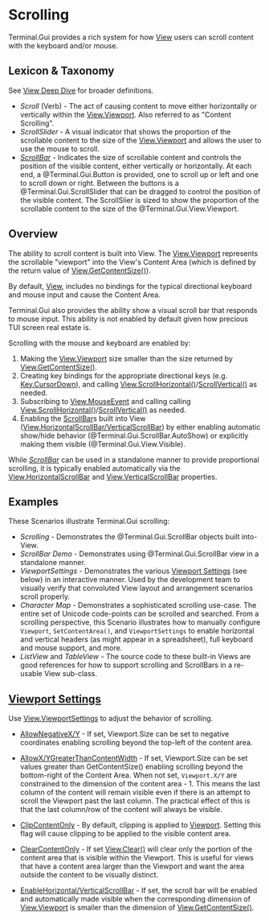 # Scrolling

Terminal.Gui provides a rich system for how [View](View.md) users can scroll content with the keyboard and/or mouse.

## Lexicon & Taxonomy

See [View Deep Dive](View.md) for broader definitions.

* *Scroll* (Verb) - The act of causing content to move either horizontally or vertically within the [View.Viewport](~/api/Terminal.Gui.View.Viewport.yml). Also referred to as "Content Scrolling".
* *ScrollSlider* - A visual indicator that shows the proportion of the scrollable content to the size of the [View.Viewport](~/api/Terminal.Gui.View.Viewport.yml) and allows the user to use the mouse to scroll. 
* *[ScrollBar](~/api/Terminal.Gui.ScrollBar.yml)* -  Indicates the size of scrollable content and controls the position of the visible content, either vertically or horizontally. At each end, a @Terminal.Gui.Button is provided, one to scroll up or left and one to scroll down or right. Between the
 buttons is a @Terminal.Gui.ScrollSlider that can be dragged to control the position of the visible content. The ScrollSlier is sized to show the proportion of the scrollable content to the size of the @Terminal.Gui.View.Viewport.

## Overview

The ability to scroll content is built into View. The [View.Viewport](~/api/Terminal.Gui.View.Viewport.yml) represents the scrollable "viewport" into the View's Content Area (which is defined by the return value of [View.GetContentSize()](~/api/Terminal.Gui.View.GetContentSize.yml)). 

By default, [View](~/api/Terminal.Gui.View.yml), includes no bindings for the typical directional keyboard and mouse input and cause the Content Area.

Terminal.Gui also provides the ability show a visual scroll bar that responds to mouse input. This ability is not enabled by default given how precious TUI screen real estate is.

Scrolling with the mouse and keyboard are enabled by:

1) Making the [View.Viewport](~/api/Terminal.Gui.View.Viewport.yml) size smaller than the size returned by [View.GetContentSize()](~/api/Terminal.Gui.View.GetContentSize.yml). 
2) Creating key bindings for the appropriate directional keys (e.g. [Key.CursorDown](~/api/Terminal.Gui.Key)), and calling [View.ScrollHorizontal()](~/api/Terminal.Gui.View.ScrollHorizontal.yml)/[ScrollVertical()](~/api/Terminal.Gui.View.ScrollVertical.yml) as needed.
3) Subscribing to [View.MouseEvent](~/api/Terminal.Gui.View.MouseEvent.yml) and calling calling [View.ScrollHorizontal()](~/api/Terminal.Gui.View.ScrollHorizontal.yml)/[ScrollVertical()](~/api/Terminal.Gui.View.ScrollVertical.yml) as needed.
4) Enabling the [ScrollBar](~/api/Terminal.Gui.ScrollBar.yml)s built into View ([View.HorizontalScrollBar/VerticalScrollBar](~/api/Terminal.Gui.View.HorizontalScrollBar.yml)) by either enabling automatic show/hide behavior (@Terminal.Gui.ScrollBar.AutoShow) or explicitly making them visible (@Terminal.Gui.View.Visible).

While *[ScrollBar](~/api/Terminal.Gui.ScrollBar.yml)* can be used in a standalone manner to provide proportional scrolling, it is typically enabled automatically via the [View.HorizontalScrollBar](~/api/Terminal.Gui.View.HorizontalScrollBar.yml) and  [View.VerticalScrollBar](~/api/Terminal.Gui.View.VerticalScrollBar.yml) properties.

## Examples

These Scenarios illustrate Terminal.Gui scrolling:

* *Scrolling* - Demonstrates the @Terminal.Gui.ScrollBar objects built into-View.
* *ScrollBar Demo* - Demonstrates using @Terminal.Gui.ScrollBar view in a standalone manner.
* *ViewportSettings* - Demonstrates the various [Viewport Settings](~/api/Terminal.Gui.ViewportSettings.yml) (see below) in an interactive manner. Used by the development team to visually verify that convoluted View layout and arrangement scenarios scroll properly.
* *Character Map* - Demonstrates a sophisticated scrolling use-case. The entire set of Unicode code-points can be scrolled and searched. From a scrolling perspective, this Scenario illustrates how to manually configure `Viewport`, `SetContentArea()`, and `ViewportSettings` to enable horizontal and vertical headers (as might appear in a spreadsheet), full keyboard and mouse support, and more. 
* *ListView* and *TableView* - The source code to these built-in Views are good references for how to support scrolling and ScrollBars in a re-usable View sub-class. 

## [Viewport Settings](~/api/Terminal.Gui.ViewportSettings.yml)

Use [View.ViewportSettings](~/api/Terminal.Gui.View.ViewportSettings.yml) to adjust the behavior of scrolling. 

* [AllowNegativeX/Y](~/api/Terminal.Gui.ViewportSettings.AllowNegativeXyml) - If set, Viewport.Size can be set to negative coordinates enabling scrolling beyond the top-left of the content area.

* [AllowX/YGreaterThanContentWidth](~/api/Terminal.Gui.ViewportSettings.AllowXGreaterThanContentWidth) - If set, Viewport.Size can be set values greater than GetContentSize() enabling scrolling beyond the bottom-right of the Content Area. When not set, `Viewport.X/Y` are constrained to the dimension of the content area - 1. This means the last column of the content will remain visible even if there is an attempt to scroll the Viewport past the last column. The practical effect of this is that the last column/row of the content will always be visible.

* [ClipContentOnly](~/api/Terminal.Gui.ViewportSettings.ClipContentOnly) - By default, clipping is applied to [Viewport](~/api/Terminal.Gui.View.Viewport.yml). Setting this flag will cause clipping to be applied to the visible content area.

* [ClearContentOnly](~/api/Terminal.Gui.ViewportSettings.ClearContentOnly) - If set [View.Clear()](~/api/Terminal.Gui.View.Clear.yml) will clear only the portion of the content area that is visible within the Viewport. This is useful for views that have a content area larger than the Viewport and want the area outside the content to be visually distinct.

* [EnableHorizontal/VerticalScrollBar](~/api/Terminal.Gui.ViewportSettings.EnableHorizontalScrollBar) - If set, the scroll bar will be enabled and automatically made visible when the corresponding dimension of [View.Viewport](~/api/Terminal.Gui.View.Viewport.yml) is smaller than the dimension of [View.GetContentSize()](~/api/Terminal.Gui.View.GetContentSize.yml).

